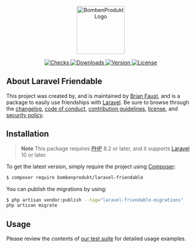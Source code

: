 <p align="center">
    <a href="https://bombenprodukt.com" target="_blank">
        <img src="https://raw.githubusercontent.com/faustbrian/assets/main/logo-text.svg" width="128" alt="BombenProdukt Logo" />
    </a>
</p>

<p align="center">
    <a href="https://github.com/faustbrian/laravel-friendable/actions">
        <img src="https://badge.sh/github/check-runs/BombenProdukt/laravel-friendable" alt="Checks" />
    </a>
    <a href="https://packagist.org/packages/bombenprodukt/laravel-friendable">
        <img src="https://badge.sh/packagist/downloads/BombenProdukt/laravel-friendable" alt="Downloads" />
    </a>
    <a href="https://packagist.org/packages/bombenprodukt/laravel-friendable">
        <img src="https://badge.sh/packagist/version/BombenProdukt/laravel-friendable" alt="Version" />
    </a>
    <a href="https://packagist.org/packages/bombenprodukt/laravel-friendable">
        <img src="https://badge.sh/packagist/license/BombenProdukt/laravel-friendable" alt="License" />
    </a>
</p>

## About Laravel Friendable

This project was created by, and is maintained by [Brian Faust](https://github.com/faustbrian), and is a package to easily use friendships with [Laravel](https://laravel.com/). Be sure to browse through the [changelog](CHANGELOG.md), [code of conduct](.github/CODE_OF_CONDUCT.md), [contribution guidelines](.github/CONTRIBUTING.md), [license](LICENSE), and [security policy](.github/SECURITY.md).

## Installation

> **Note**
> This package requires [PHP](https://www.php.net/) 8.2 or later, and it supports [Laravel](https://laravel.com/) 10 or later.

To get the latest version, simply require the project using [Composer](https://getcomposer.org/):

```bash
$ composer require bombenprodukt/laravel-friendable
```

You can publish the migrations by using:

```bash
$ php artisan vendor:publish --tag="laravel-friendable-migrations"
php artisan migrate
```

## Usage

Please review the contents of [our test suite](/tests) for detailed usage examples.
